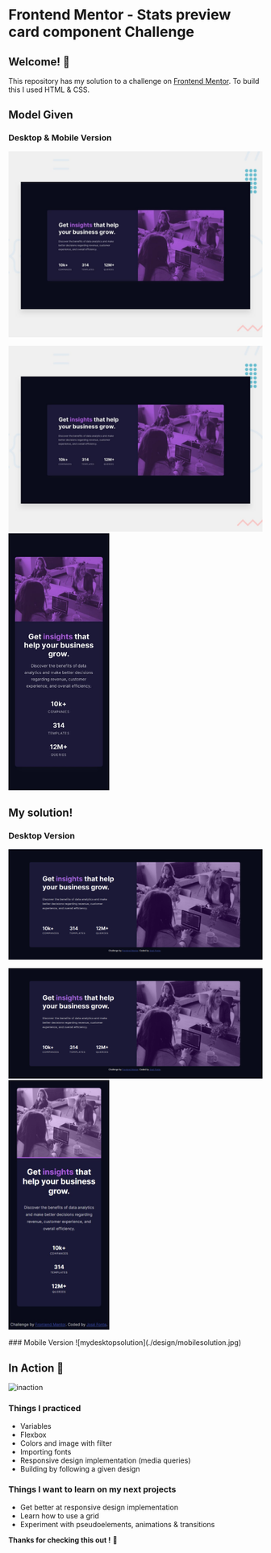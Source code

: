 
# Frontend Mentor - Stats preview card component Challenge
## Welcome! 👋

This repository has my solution to a challenge on <a href="http://frontendmentor.io" target="_blank">Frontend Mentor</a>.
To build this I used HTML & CSS.
## Model Given
### Desktop & Mobile Version 
![Design preview for the Stats preview card component coding challenge](./design/desktop-preview.jpg)
<p float="left">
  <img src="./design/desktop-preview.jpg" width="800" />
  <img src="./design/mobile-design.jpg" width="200" /> 
</p>

## My solution!
### Desktop Version
![mydesktopsolution](./design/mysolutionscreenshot.png)
<p float="left">
  <img src="./design/mysolutionscreenshot.png" width="800" />
  <img src="./design/mobilesolution.jpg" width="200" /> 
</p>
### Mobile Version
![mydesktopsolution](./design/mobilesolution.jpg)

## In Action 🎥
![inaction](https://github.com/josef8/WebJourney-FrontEnd-/blob/main/HTML%2BCSS/2ndProject/design/solution.gif)

### Things I practiced
- Variables
- Flexbox 
- Colors and image with filter 
- Importing fonts
- Responsive design implementation (media queries)
- Building by following a given design 

### Things I want to learn on my next projects
- Get better at responsive design implementation
- Learn how to use a grid 
- Experiment with pseudoelements, animations & transitions


**Thanks for checking this out !** 🦧
